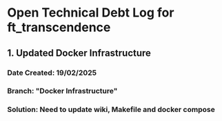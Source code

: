 # Open Technical Debt Log for ft_transcendence

## 1. Updated Docker Infrastructure

### Date Created: 19/02/2025
### Branch: "Docker Infrastructure"
### Solution: Need to update wiki, Makefile and docker compose